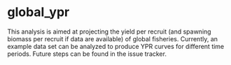 # global_ypr

This analysis is aimed at projecting the yield per recruit (and spawning biomass per recruit if data are available) of global fisheries. Currently, an example data set can be analyzed to produce YPR curves for different time periods. Future steps can be found in the issue tracker.

